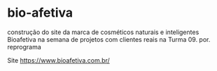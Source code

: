 # bio-afetiva
construção do site da marca de cosméticos naturais e inteligentes Bioafetiva na semana de projetos com clientes reais na Turma 09.
por. reprograma

Site https://www.bioafetiva.com.br/
